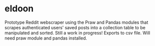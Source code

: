 # eldoon
Prototype Reddit webscraper using the Praw and Pandas modules that scrapes authenticated users' saved posts into a collection table to be manipulated and sorted. Still a work in progress! Exports to csv file. 
Will need praw module and pandas installed. 

